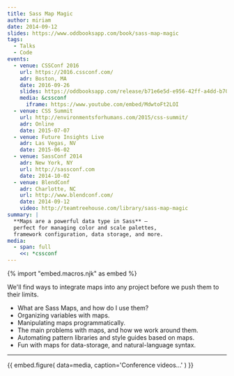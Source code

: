 ```yaml
---
title: Sass Map Magic
author: miriam
date: 2014-09-12
slides: https://www.oddbooksapp.com/book/sass-map-magic
tags:
  - Talks
  - Code
events:
  - venue: CSSConf 2016
    url: https://2016.cssconf.com/
    adr: Boston, MA
    date: 2016-09-26
    slides: https://oddbooksapp.com/release/b71e6e5d-e956-42ff-a4dd-b70bf3b13a2a
    media: &cssconf
      iframe: https://www.youtube.com/embed/MdwtoFt2LOI
  - venue: CSS Summit
    url: http://environmentsforhumans.com/2015/css-summit/
    adr: Online
    date: 2015-07-07
  - venue: Future Insights Live
    adr: Las Vegas, NV
    date: 2015-06-02
  - venue: SassConf 2014
    adr: New York, NY
    url: http://sassconf.com
    date: 2014-10-02
  - venue: BlendConf
    adr: Charlotte, NC
    url: http://www.blendconf.com/
    date: 2014-09-12
    video: http://teamtreehouse.com/library/sass-map-magic
summary: |
  **Maps are a powerful data type in Sass** —
  perfect for managing color and scale palettes,
  framework configuration, data storage, and more.
media:
  - span: full
    <<: *cssconf
---
```

{% import "embed.macros.njk" as embed %}

We'll find ways to integrate maps into any project
before we push them to their limits.

- What are Sass Maps, and how do I use them?
- Organizing variables with maps.
- Manipulating maps programmatically.
- The main problems with maps, and how we work around them.
- Automating pattern libraries and style guides based on maps.
- Fun with maps for data-storage, and natural-language syntax.

------

{{ embed.figure(
  data=media,
  caption='Conference videos...'
) }}

